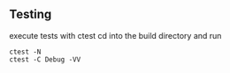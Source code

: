 ## Testing
execute tests with ctest
cd into the build directory and run
```
ctest -N
ctest -C Debug -VV
```
